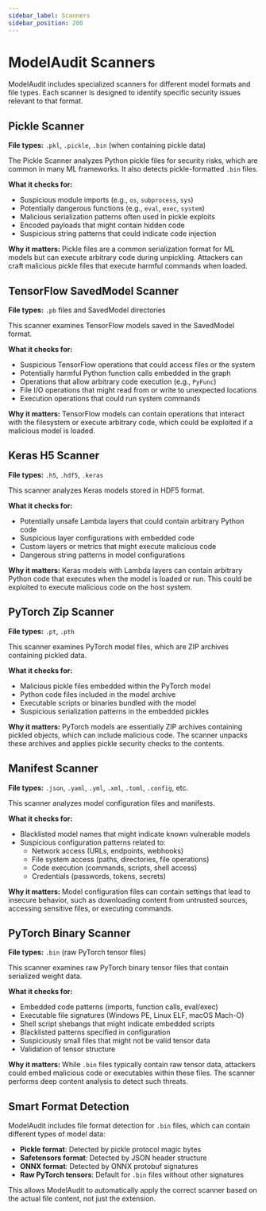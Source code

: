 ```yaml
---
sidebar_label: Scanners
sidebar_position: 200
---
```


# ModelAudit Scanners

ModelAudit includes specialized scanners for different model formats and file types. Each scanner is designed to identify specific security issues relevant to that format.

## Pickle Scanner

**File types:** `.pkl`, `.pickle`, `.bin` (when containing pickle data)

The Pickle Scanner analyzes Python pickle files for security risks, which are common in many ML frameworks. It also detects pickle-formatted `.bin` files.

**What it checks for:**

- Suspicious module imports (e.g., `os`, `subprocess`, `sys`)
- Potentially dangerous functions (e.g., `eval`, `exec`, `system`)
- Malicious serialization patterns often used in pickle exploits
- Encoded payloads that might contain hidden code
- Suspicious string patterns that could indicate code injection

**Why it matters:**
Pickle files are a common serialization format for ML models but can execute arbitrary code during unpickling. Attackers can craft malicious pickle files that execute harmful commands when loaded.

## TensorFlow SavedModel Scanner

**File types:** `.pb` files and SavedModel directories

This scanner examines TensorFlow models saved in the SavedModel format.

**What it checks for:**

- Suspicious TensorFlow operations that could access files or the system
- Potentially harmful Python function calls embedded in the graph
- Operations that allow arbitrary code execution (e.g., `PyFunc`)
- File I/O operations that might read from or write to unexpected locations
- Execution operations that could run system commands

**Why it matters:**
TensorFlow models can contain operations that interact with the filesystem or execute arbitrary code, which could be exploited if a malicious model is loaded.

## Keras H5 Scanner

**File types:** `.h5`, `.hdf5`, `.keras`

This scanner analyzes Keras models stored in HDF5 format.

**What it checks for:**

- Potentially unsafe Lambda layers that could contain arbitrary Python code
- Suspicious layer configurations with embedded code
- Custom layers or metrics that might execute malicious code
- Dangerous string patterns in model configurations

**Why it matters:**
Keras models with Lambda layers can contain arbitrary Python code that executes when the model is loaded or run. This could be exploited to execute malicious code on the host system.

## PyTorch Zip Scanner

**File types:** `.pt`, `.pth`

This scanner examines PyTorch model files, which are ZIP archives containing pickled data.

**What it checks for:**

- Malicious pickle files embedded within the PyTorch model
- Python code files included in the model archive
- Executable scripts or binaries bundled with the model
- Suspicious serialization patterns in the embedded pickles

**Why it matters:**
PyTorch models are essentially ZIP archives containing pickled objects, which can include malicious code. The scanner unpacks these archives and applies pickle security checks to the contents.

## Manifest Scanner

**File types:** `.json`, `.yaml`, `.yml`, `.xml`, `.toml`, `.config`, etc.

This scanner analyzes model configuration files and manifests.

**What it checks for:**

- Blacklisted model names that might indicate known vulnerable models
- Suspicious configuration patterns related to:
  - Network access (URLs, endpoints, webhooks)
  - File system access (paths, directories, file operations)
  - Code execution (commands, scripts, shell access)
  - Credentials (passwords, tokens, secrets)

**Why it matters:**
Model configuration files can contain settings that lead to insecure behavior, such as downloading content from untrusted sources, accessing sensitive files, or executing commands.

## PyTorch Binary Scanner

**File types:** `.bin` (raw PyTorch tensor files)

This scanner examines raw PyTorch binary tensor files that contain serialized weight data.

**What it checks for:**

- Embedded code patterns (imports, function calls, eval/exec)
- Executable file signatures (Windows PE, Linux ELF, macOS Mach-O)
- Shell script shebangs that might indicate embedded scripts
- Blacklisted patterns specified in configuration
- Suspiciously small files that might not be valid tensor data
- Validation of tensor structure

**Why it matters:**
While `.bin` files typically contain raw tensor data, attackers could embed malicious code or executables within these files. The scanner performs deep content analysis to detect such threats.

## Smart Format Detection

ModelAudit includes file format detection for `.bin` files, which can contain different types of model data:

- **Pickle format**: Detected by pickle protocol magic bytes
- **Safetensors format**: Detected by JSON header structure
- **ONNX format**: Detected by ONNX protobuf signatures
- **Raw PyTorch tensors**: Default for `.bin` files without other signatures

This allows ModelAudit to automatically apply the correct scanner based on the actual file content, not just the extension.
